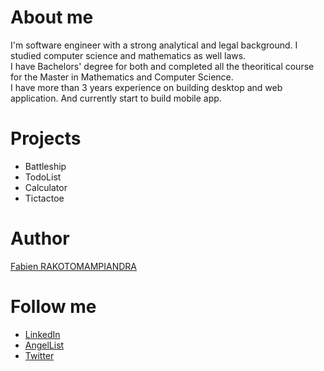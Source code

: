 # About me
I'm software engineer with a strong analytical and legal background. I studied computer science and mathematics as well laws.  
I have Bachelors' degree for both and completed all the theoritical course for the Master in Mathematics and Computer Science.  
I have more than 3 years experience on building desktop and web application. And currently start to build mobile app.  
# Projects
- Battleship
- TodoList
- Calculator
- Tictactoe
# Author
[Fabien RAKOTOMAMPIANDRA](https://github.com/FabienNeibaf)
# Follow me
- [LinkedIn](https://www.linkedin.com/in/fabien-rakotomampiandra-96567b17b/)
- [AngelList](https://angel.co/fabien-rakotomampiandra)
- [Twitter](https://twitter.com/Neibaflintone)
